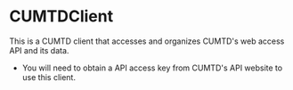 # CUMTDClient
This is a CUMTD client that accesses and organizes CUMTD's web access API and its data.
* You will need to obtain a API access key from CUMTD's API website to use this client.
